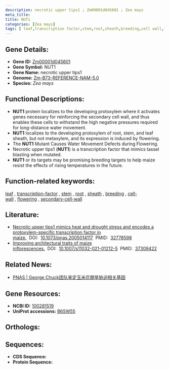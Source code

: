 ```yaml
---
description: necrotic upper tips1 ; Zm00001d045601 ; Zea mays
meta_title:
title: NUT1
categories: [Zea mays]
tags: [ leaf,transcription factor,stem,root,sheath,breeding,cell wall,flowering,secondary cell wall ]
---
```


## Gene Details:
- **Gene ID:**	[Zm00001d045601](https://www.maizegdb.org/gene_center/gene/Zm00001d045601)
- **Gene Symbol:** NUT1
- **Gene Name:** necrotic upper tips1
- **Genome:** [Zm-B73-REFERENCE-NAM-5.0](https://www.maizegdb.org/genome/assembly/Zm-B73-REFERENCE-NAM-5.0)
- **Species:** *Zea mays*

## Functional Descriptions:
   - **NUT1** protein localizes to the developing protoxylem where it activates genes necessary for reinforcing the secondary cell wall, and thus enables these cells to withstand the high negative pressures required for long-distance water movement.
   - **NUT1** localizes to the developing protoxylem of root, stem, and leaf sheath, but not metaxylem, and its expression is induced by flowering.
   - The **NUT1** Mutant Causes Water Movement Defects during Flowering.
   - Necrotic upper tips1 (**NUT1**) is a transcription factor that mimics tassel blasting when mutated.
   - **NUT1** or its targets may be promising breeding targets to help maize resist the effects of rising temperatures in the future.

## Function-related keywords:
[leaf](/tags/leaf/)&nbsp;,&nbsp;[transcription-factor](/tags/transcription-factor/)&nbsp;,&nbsp;[stem](/tags/stem/)&nbsp;,&nbsp;[root](/tags/root/)&nbsp;,&nbsp;[sheath](/tags/sheath/)&nbsp;,&nbsp;[breeding](/tags/breeding/)&nbsp;,&nbsp;[cell-wall](/tags/cell-wall/)&nbsp;,&nbsp;[flowering](/tags/flowering/)&nbsp;,&nbsp;[secondary-cell-wall](/tags/secondary-cell-wall/)

## Literature:
   - [Necrotic upper tips1 mimics heat and drought stress and encodes a protoxylem-specific transcription factor in maize.]( https://www.pnas.org/doi/10.1073/pnas.2005014117?url_ver=Z39.88-2003&rfr_id=ori%3Arid%3Acrossref.org&rfr_dat=cr_pub++0pubmed)&nbsp;&nbsp;DOI:&nbsp;&nbsp;[10.1073/pnas.2005014117](https://www.pnas.org/doi/10.1073/pnas.2005014117?url_ver=Z39.88-2003&rfr_id=ori%3Arid%3Acrossref.org&rfr_dat=cr_pub++0pubmed)&nbsp;&nbsp;PMID:&nbsp;&nbsp;[32778598](https://pubmed.ncbi.nlm.nih.gov/32778598/)
   - [Improving architectural traits of maize inflorescences.]( https://link.springer.com/article/10.1007/s11032-021-01212-5)&nbsp;&nbsp;DOI:&nbsp;&nbsp;[10.1007/s11032-021-01212-5](https://link.springer.com/article/10.1007/s11032-021-01212-5)&nbsp;&nbsp;PMID:&nbsp;&nbsp;[37309422](https://pubmed.ncbi.nlm.nih.gov/37309422/)

## Related News:
   - [PNAS | George Chuck团队鉴定玉米花期旱胁迫相关基因](https://mp.weixin.qq.com/s?__biz=Mzg3MDEwNDEyMg==&mid=2247494329&idx=3&sn=340c4d2882817cd9d28feb0bff1f9b51&chksm=ce9047ecf9e7cefafdf010d8c4712d9a628a889234b03b59b86860b9fec86888da560566abd0&scene=27#wechat_redirect)

## Gene Resources:
- **NCBI ID:** [100281519](https://www.ncbi.nlm.nih.gov/gene/?term=100281519)
- **UniProt accessions:** [B6SW55](https://www.uniprot.org/uniprotkb/B6SW55/entry)

## Orthologs:

## Sequences:
- **CDS Sequence:**
- **Protein Sequence:**
